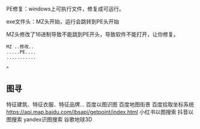 PE修复：windows上可执行文件，修复成可运行。

exe文件头：MZ头开始，运行会跳转到PE头开始

MZ头修改了16进制导致不能跳到PE开头，导致软件不能打开，让你修复。
```
MZ ..修改..
.....PE....
...........
```

^
## **图寻**
特征建筑、特征衣服、特征品牌...
百度以图识图
百度地图街景
百度拾取坐标系统 <https://api.map.baidu.com/lbsapi/getpoint/index.html>
小红书以图搜索
抖音以图搜索
yandex识图搜索
谷歌地球3D